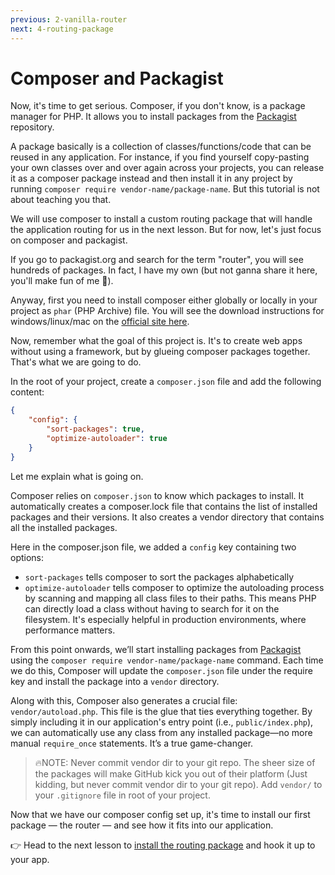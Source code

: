 ```yaml
---
previous: 2-vanilla-router
next: 4-routing-package
---
```


# Composer and Packagist

Now, it's time to get serious. Composer, if you don't know, is a package manager for PHP. It allows you to install packages from the [Packagist](https://packagist.org/) repository.

A package basically is a collection of classes/functions/code that can be reused in any application. For instance, if you find yourself copy-pasting your own classes over and over again across your projects, you can release it as a composer package instead and then install it in any project by running `composer require vendor-name/package-name`. But this tutorial is not about teaching you that.

We will use composer to install a custom routing package that will handle the application routing for us in the next lesson. But for now, let's just focus on composer and packagist.

If you go to packagist.org and search for the term "router", you will see hundreds of packages. In fact, I have my own (but not ganna share it here, you'll make fun of me 🥲).

Anyway, first you need to install composer either globally or locally in your project as `phar` (PHP Archive) file.
You will see the download instructions for windows/linux/mac on the [official site here](https://getcomposer.org/download/).

Now, remember what the goal of this project is. It's to create web apps without using a framework, but by glueing composer packages together. That's what we are going to do.

In the root of your project, create a `composer.json` file and add the following content:

```json
{
    "config": {
        "sort-packages": true,
        "optimize-autoloader": true
    }
}
```

Let me explain what is going on.

Composer relies on `composer.json` to know which packages to install. It automatically creates a composer.lock file that contains the list of installed packages and their versions. It also creates a vendor directory that contains all the installed packages.

Here in the composer.json file, we added a `config` key containing two options:

- `sort-packages` tells composer to sort the packages alphabetically
- `optimize-autoloader` tells composer to optimize the autoloading process by scanning and mapping all class files to their paths. This means PHP can directly load a class without having to search for it on the filesystem. It's especially helpful in production environments, where performance matters.

From this point onwards, we’ll start installing packages from [Packagist](https://packagist.org/) using the `composer require vendor-name/package-name` command. Each time we do this, Composer will update the `composer.json` file under the require key and install the package into a `vendor` directory.

Along with this, Composer also generates a crucial file: `vendor/autoload.php`. This file is the glue that ties everything together. By simply including it in our application's entry point (i.e., `public/index.php`), we can automatically use any class from any installed package—no more manual `require_once` statements. It’s a true game-changer.

> 🔥NOTE: Never commit vendor dir to your git repo. The sheer size of the packages will make GitHub kick you out of their platform (Just kidding, but never commit vendor dir to your git repo). Add `vendor/` to your `.gitignore` file in root of your project.

Now that we have our composer config set up, it's time to install our first package — the router — and see how it fits into our application.

👉 Head to the next lesson to [install the routing package](./4-routing-package.md) and hook it up to your app.

